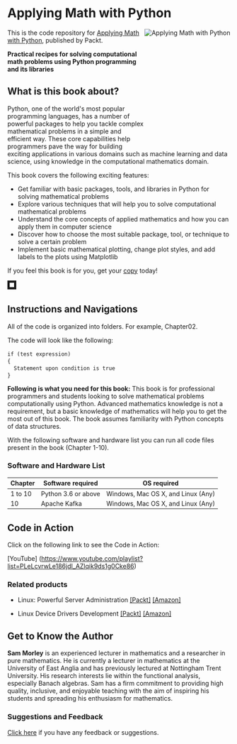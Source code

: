 # Applying Math with Python

<a href="https://www.packtpub.com/programming/applying-math-with-python?utm_source=github&utm_medium=repository&utm_campaign=9781838989750"><img src="https://www.packtpub.com/media/catalog/product/cache/bf3310292d6e1b4ca15aeea773aca35e/9/7/9781838989750-original_26.jpeg" alt="Applying Math with Python" height="256px" align="right"></a>

This is the code repository for [Applying Math with Python](https://www.packtpub.com/programming/applying-math-with-python?utm_source=github&utm_medium=repository&utm_campaign=9781838989750), published by Packt.

**Practical recipes for solving computational math problems using Python programming and its libraries**

## What is this book about?
Python, one of the world's most popular programming languages, has a number of powerful packages to help you tackle complex mathematical problems in a simple and efficient way. These core capabilities help programmers pave the way for building exciting applications in various domains such as machine learning and data science, using knowledge in the computational mathematics domain.

This book covers the following exciting features: 
* Get familiar with basic packages, tools, and libraries in Python for solving mathematical problems
* Explore various techniques that will help you to solve computational mathematical problems
* Understand the core concepts of applied mathematics and how you can apply them in computer science
* Discover how to choose the most suitable package, tool, or technique to solve a certain problem
* Implement basic mathematical plotting, change plot styles, and add labels to the plots using Matplotlib

If you feel this book is for you, get your [copy](https://www.amazon.com/dp/1838989757) today!

<a href="https://www.packtpub.com/?utm_source=github&utm_medium=banner&utm_campaign=GitHubBanner"><img src="https://raw.githubusercontent.com/PacktPublishing/GitHub/master/GitHub.png" alt="https://www.packtpub.com/" border="5" /></a>

## Instructions and Navigations
All of the code is organized into folders. For example, Chapter02.

The code will look like the following:
```
if (test expression)
{
  Statement upon condition is true
}
```

**Following is what you need for this book:**
This book is for professional programmers and students looking to solve mathematical problems computationally using Python. Advanced mathematics knowledge is not a requirement, but a basic knowledge of mathematics will help you to get the most out of this book. The book assumes familiarity with Python concepts of data structures.

With the following software and hardware list you can run all code files present in the book (Chapter 1-10).

### Software and Hardware List

| Chapter  | Software required                   | OS required                        |
| -------- | ------------------------------------| -----------------------------------|
| 1 to 10  | Python 3.6 or above                 | Windows, Mac OS X, and Linux (Any) |
| 10       | Apache Kafka                        | Windows, Mac OS X, and Linux (Any) |

## Code in Action

Click on the following link to see the Code in Action:

[YouTube]  (https://www.youtube.com/playlist?list=PLeLcvrwLe186jdI_AZlqik9ds1g0Cke86)

### Related products <Other books you may enjoy>
* Linux: Powerful Server Administration [[Packt]](https://www.packtpub.com/networking-and-servers/linux-powerful-server-administration?utm_source=github&utm_medium=repository&utm_campaign=9781788293778) [[Amazon]](https://www.amazon.com/dp/1788293770)

* Linux Device Drivers Development [[Packt]](https://www.packtpub.com/networking-and-servers/linux-device-drivers-development?utm_source=github&utm_medium=repository&utm_campaign=9781785280009) [[Amazon]](https://www.amazon.com/dp/1788293770)

## Get to Know the Author
**Sam Morley**
is an experienced lecturer in mathematics and a researcher in pure mathematics. He is currently a lecturer in mathematics at the University of East Anglia and has previously lectured at Nottingham Trent University. His research interests lie within the functional analysis, especially Banach algebras. Sam has a firm commitment to providing high quality, inclusive, and enjoyable teaching with the aim of inspiring his students and spreading his enthusiasm for mathematics.

### Suggestions and Feedback
[Click here](https://docs.google.com/forms/d/e/1FAIpQLSdy7dATC6QmEL81FIUuymZ0Wy9vH1jHkvpY57OiMeKGqib_Ow/viewform) if you have any feedback or suggestions.
